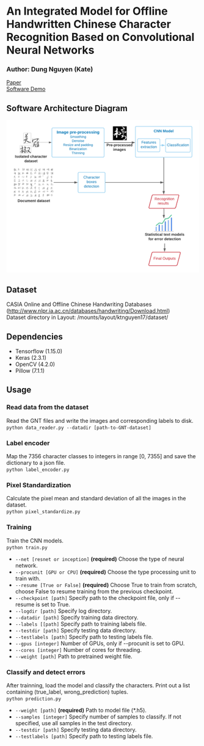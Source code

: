 # An Integrated Model for Offline Handwritten Chinese Character Recognition Based on Convolutional Neural Networks
### Author: Dung Nguyen (Kate)  
  
[Paper](https://drive.google.com/file/d/1z-ackF1RNYTDUD3lwj8wXjcC94-2gIYg/view?usp=sharing)  
[Software Demo](https://youtu.be/SYP4UYh4N88)

## Software Architecture Diagram
<img src="https://github.com/ktnguyen17/Senior-Capstone/blob/main/SAD.png" width="512">

## Dataset
CASIA Online and Offline Chinese Handwriting Databases (http://www.nlpr.ia.ac.cn/databases/handwriting/Download.html)  
Dataset directory in Layout: /mounts/layout/ktnguyen17/dataset/

## Dependencies
* Tensorflow (1.15.0)
* Keras (2.3.1)
* OpenCV (4.2.0)
* Pillow (7.1.1)

## Usage
### Read data from the dataset
Read the GNT files and write the images and corresponding labels to disk.  
`python data_reader.py --datadir [path-to-GNT-dataset]` 

### Label encoder
Map the 7356 character classes to integers in range [0, 7355] and save the dictionary to a json file.  
`python label_encoder.py`

### Pixel Standardization
Calculate the pixel mean and standard deviation of all the images in the dataset.  
`python pixel_standardize.py`

### Training
Train the CNN models.  
`python train.py`
* `--net [resnet or inception]` **(required)** Choose the type of neural network.
* `--procunit [GPU or CPU]` **(required)** Choose the type processing unit to train with.
* `--resume [True or False]` **(required)** Choose True to train from scratch, choose False to resume training from the previous checkpoint.
* `--checkpoint [path]` Specify path to the checkpoint file, only if --resume is set to True.
* `--logdir [path]` Specify log directory.
* `--datadir [path]` Specify training data directory.
* `--labels [[path]` Specify path to training labels file.
* `--testdir [path]` Specify testing data directory.
* `--testlabels [path]` Specify path to testing labels file.
* `--gpus [integer]` Number of GPUs, only if --procunit is set to GPU.
* `--cores [integer]` Number of cores for threading.
* `--weight [path]` Path to pretrained weight file.

### Classify and detect errors
After trainning, load the model and classify the characters. Print out a list containing (true_label, wrong_prediction) tuples.  
`python prediction.py`
* `--weight [path]` **(required)** Path to model file (*.h5).
* `--samples [integer]` Specify number of samples to classify. If not specified, use all samples in the test directory.
* `--testdir [path]` Specify testing data directory.
* `--testlabels [path]` Specify path to testing labels file.
